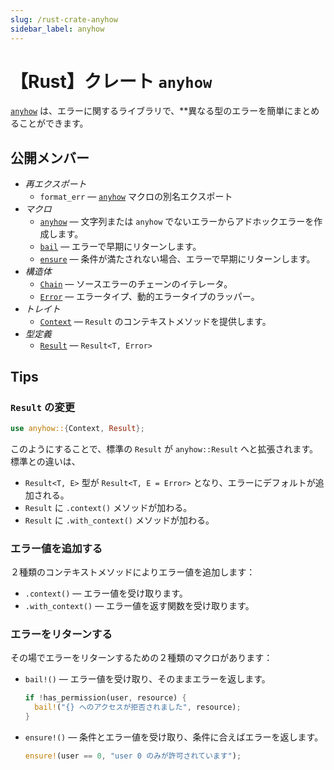 ```yaml
---
slug: /rust-crate-anyhow
sidebar_label: anyhow
---
```


# 【Rust】クレート `anyhow`

[`anyhow`](https://docs.rs/anyhow) は、エラーに関するライブラリで、**異なる型のエラーを簡単にまとめることができます。

## 公開メンバー

- _再エクスポート_
  - `format_err` — [`anyhow`](https://docs.rs/anyhow/*/anyhow/macro.anyhow.html) マクロの別名エクスポート
- _マクロ_
  - [`anyhow`](https://docs.rs/anyhow/*/anyhow/macro.anyhow.html) — 文字列または `anyhow` でないエラーからアドホックエラーを作成します。
  - [`bail`](https://docs.rs/anyhow/*/anyhow/macro.bail.html) — エラーで早期にリターンします。
  - [`ensure`](https://docs.rs/anyhow/*/anyhow/macro.ensure.html) — 条件が満たされない場合、エラーで早期にリターンします。
- _構造体_
  - [`Chain`](https://docs.rs/anyhow/*/anyhow/struct.Chain.html) — ソースエラーのチェーンのイテレータ。
  - [`Error`](https://docs.rs/anyhow/*/anyhow/struct.Error.html) — エラータイプ、動的エラータイプのラッパー。
- _トレイト_
  - [`Context`](https://docs.rs/anyhow/*/anyhow/trait.Context.html) — `Result` のコンテキストメソッドを提供します。
- _型定義_
  - [`Result`](https://docs.rs/anyhow/*/anyhow/type.Result.html) — `Result<T, Error>`

## Tips

### `Result` の変更

```rust
use anyhow::{Context, Result};
```

このようにすることで、標準の `Result` が `anyhow::Result` へと拡張されます。標準との違いは、

- `Result<T, E>` 型が `Result<T, E = Error>` となり、エラーにデフォルトが追加される。
- `Result` に `.context()` メソッドが加わる。
- `Result` に `.with_context()` メソッドが加わる。

### エラー値を追加する

２種類のコンテキストメソッドによりエラー値を追加します：

- `.context()` — エラー値を受け取ります。
- `.with_context()` — エラー値を返す関数を受け取ります。

### エラーをリターンする

その場でエラーをリターンするための２種類のマクロがあります：

- `bail!()` — エラー値を受け取り、そのままエラーを返します。

  ```rust 
  if !has_permission(user, resource) {
    bail!("{} へのアクセスが拒否されました", resource);
  }
  ```

- `ensure!()` — 条件とエラー値を受け取り、条件に合えばエラーを返します。

  ```rust
  ensure!(user == 0, "user 0 のみが許可されています");
  ```